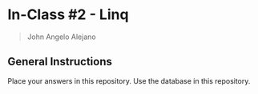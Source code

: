 # In-Class #2 - Linq

> John Angelo Alejano

## General Instructions

Place your answers in this repository. Use the database in this repository.

